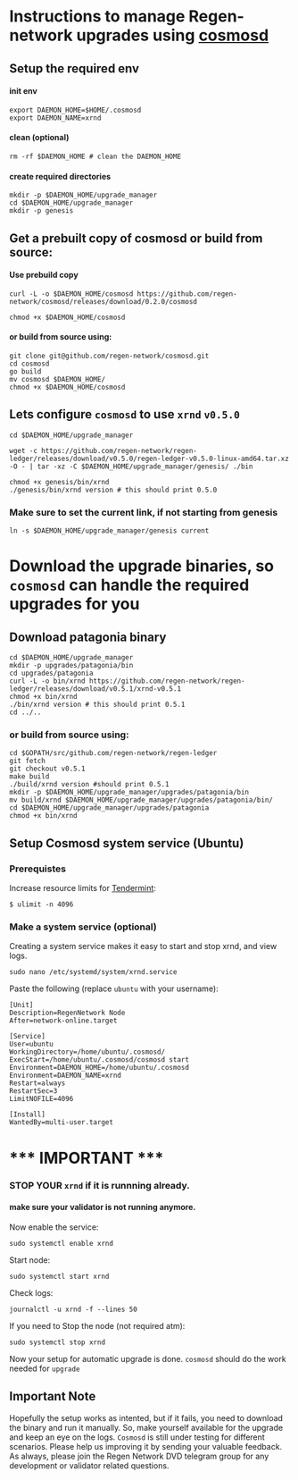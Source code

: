 # Instructions to manage Regen-network upgrades using [cosmosd](https://github.com/regen-network/cosmosd)


## Setup the required env

#### init env
```
export DAEMON_HOME=$HOME/.cosmosd
export DAEMON_NAME=xrnd
```

#### clean (optional)
```rm -rf $DAEMON_HOME # clean the DAEMON_HOME```

#### create required directories
```
mkdir -p $DAEMON_HOME/upgrade_manager
cd $DAEMON_HOME/upgrade_manager
mkdir -p genesis
```

## Get a prebuilt copy of cosmosd or build from source:

#### Use prebuild copy

```
curl -L -o $DAEMON_HOME/cosmosd https://github.com/regen-network/cosmosd/releases/download/0.2.0/cosmosd

chmod +x $DAEMON_HOME/cosmosd
```

#### or build from source using:

```
git clone git@github.com/regen-network/cosmosd.git 
cd cosmosd
go build
mv cosmosd $DAEMON_HOME/
chmod +x $DAEMON_HOME/cosmosd
```

## Lets configure `cosmosd` to use `xrnd` `v0.5.0`

```
cd $DAEMON_HOME/upgrade_manager

wget -c https://github.com/regen-network/regen-ledger/releases/download/v0.5.0/regen-ledger-v0.5.0-linux-amd64.tar.xz -O - | tar -xz -C $DAEMON_HOME/upgrade_manager/genesis/ ./bin

chmod +x genesis/bin/xrnd
./genesis/bin/xrnd version # this should print 0.5.0
```


### Make sure to set the current link, if not starting from genesis

`ln -s $DAEMON_HOME/upgrade_manager/genesis current`

# Download the upgrade binaries, so `cosmosd` can handle the required upgrades for you


## Download patagonia binary

```
cd $DAEMON_HOME/upgrade_manager
mkdir -p upgrades/patagonia/bin
cd upgrades/patagonia
curl -L -o bin/xrnd https://github.com/regen-network/regen-ledger/releases/download/v0.5.1/xrnd-v0.5.1
chmod +x bin/xrnd
./bin/xrnd version # this should print 0.5.1
cd ../..
```

### or build from source using:
```
cd $GOPATH/src/github.com/regen-network/regen-ledger
git fetch
git checkout v0.5.1
make build
./build/xrnd version #should print 0.5.1
mkdir -p $DAEMON_HOME/upgrade_manager/upgrades/patagonia/bin
mv build/xrnd $DAEMON_HOME/upgrade_manager/upgrades/patagonia/bin/
cd $DAEMON_HOME/upgrade_manager/upgrades/patagonia
chmod +x bin/xrnd

```



## Setup Cosmosd system service (Ubuntu)

### Prerequistes

Increase resource limits for [Tendermint](https://tendermint.com):
```
$ ulimit -n 4096
```

### Make a system service (optional)

Creating a system service makes it easy to start and stop xrnd, and view logs.

```
sudo nano /etc/systemd/system/xrnd.service
```

Paste the following (replace `ubuntu` with your username):

```
[Unit]
Description=RegenNetwork Node
After=network-online.target

[Service]
User=ubuntu 
WorkingDirectory=/home/ubuntu/.cosmosd/
ExecStart=/home/ubuntu/.cosmosd/cosmosd start
Environment=DAEMON_HOME=/home/ubuntu/.cosmosd
Environment=DAEMON_NAME=xrnd
Restart=always
RestartSec=3
LimitNOFILE=4096

[Install]
WantedBy=multi-user.target
```

# *** IMPORTANT ***
### STOP YOUR `xrnd` if it is runnning already.
#### make sure your validator is not running anymore.


Now enable the service:
```
sudo systemctl enable xrnd
```

Start node:
```
sudo systemctl start xrnd
```

Check logs:
```
journalctl -u xrnd -f --lines 50
```

If you need to Stop the node (not required atm):
```
sudo systemctl stop xrnd
```

Now your setup for automatic upgrade is done. `cosmosd` should do the work needed for `upgrade`

## Important Note

Hopefully the setup works as intented, but if it fails, you need to download the binary and run it manually. So, make yourself available for the upgrade and keep an eye on the logs. `Cosmosd` is still under testing for different scenarios. Please help us improving it by sending your valuable feedback. As always, please join the Regen Network DVD telegram group for any development or validator related questions.


